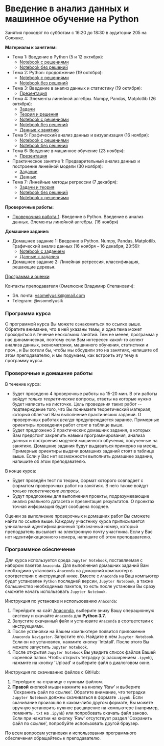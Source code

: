 # Введение в анализ данных и машинное обучение на Python

Занятия проходят по субботам с 16:20 до 18:30 в аудитории 205 на Солянке.

__Материалы к занятиям:__
- Тема 1: Введение в Python (5 и 12 октября):
  - [Notebook с решениями](https://github.com/V-Marco/intro_to_ml_py/blob/master/lesson_1/Intro_to_Python.ipynb)
  - [Notebook без решений](https://github.com/V-Marco/intro_to_ml_py/blob/master/lesson_1/Intro_to_Python_empty.ipynb) 
- Тема 2: Python: продолжение (19 октября):
  - [Notebook с решениями](https://github.com/V-Marco/intro_to_ml_py/blob/master/lesson_2/python_contd.ipynb)
  - [Notebook без решений](https://github.com/V-Marco/intro_to_ml_py/blob/master/lesson_2/python_contd_no_sol.ipynb)
- Тема 3: Введение в анализ данных и статистику (19 октября):
  - [Презентация](https://github.com/V-Marco/intro_to_ml_py/blob/master/lesson_3/intro_to_ad_and_ml.pdf)
- Тема 4: Элементы линейной алгебры. Numpy, Pandas, Matplotlib (26 октября):
  - [Задачи](https://github.com/V-Marco/intro_to_ml_py/blob/master/lesson_4/linear_algebra_problems.pdf)
  - [Теория и решения](https://github.com/V-Marco/intro_to_ml_py/blob/master/lesson_4/Solutions/linear_algebra_problems_solutions.pdf)
  - [Notebook с решениями](https://github.com/V-Marco/intro_to_ml_py/blob/master/lesson_4/NumPy_Pandas_Matplotlib_LinAlg.ipynb)
  - [Notebook без решений](https://github.com/V-Marco/intro_to_ml_py/blob/master/lesson_4/NumPy_Pandas_Matplotlib_LinAlg_no_sol.ipynb)
  - [Данные к занятию](https://github.com/V-Marco/intro_to_ml_py/blob/master/lesson_4/Metro_Interstate_Traffic_Volume.csv)
- Тема 5: Графический анализ данных и визуализация (16 ноября):
  - [Notebook с решениями](https://github.com/V-Marco/intro_to_ml_py/blob/master/lesson_5/visual_analysis.ipynb)
  - [Notebook без решений](https://github.com/V-Marco/intro_to_ml_py/blob/master/lesson_5/visual_analysis_no_sol.ipynb)
- Тема 6: Введение в машинное обучение (23 ноября):
  - [Презентация](https://github.com/V-Marco/intro_to_ml_py/blob/master/lesson_6/intro_to_ml.pdf)
- Практическое занятие 1: Предварительный анализ данных и построение линейной модели (30 ноября):
  - [Задание](https://github.com/V-Marco/intro_to_ml_py/blob/master/lesson_7/task_for_ind_work.pdf)
  - [Данные](https://github.com/V-Marco/intro_to_ml_py/blob/master/lesson_7/weatherHistory.csv)
- Тема 7: Линейные методы регрессии (7 декабря):
  - [Задачи и теория](https://github.com/V-Marco/intro_to_ml_py/blob/master/lesson_7/linear_regression_problems.pdf)
  - [Notebook без решений](https://github.com/V-Marco/intro_to_ml_py/blob/master/lesson_7/linear_regression_intro_no_sol.ipynb)
  - [Notebook с решениями](https://github.com/V-Marco/intro_to_ml_py/blob/master/lesson_7/linear_regression_intro.ipynb)
 
__Проверочные работы:__
- [Проверочная работа 1](https://github.com/V-Marco/intro_to_ml_py/blob/master/quiz1/quiz1.pdf): Введение в Python. Введение в анализ данных. Элементы линейной алгебры. (16 ноября)

__Домашние задания:__
- Домашнее задание 1: Введение в Python. Numpy, Pandas, Matplotlib. Графический анализ данных (16 ноября – 16 декабря, 23:59):
  - [Notebook с заданием](https://github.com/V-Marco/intro_to_ml_py/blob/master/hw1/hw_1_intro_to_ml_py.ipynb)
  - [Данные к заданию](https://github.com/V-Marco/intro_to_ml_py/blob/master/hw1/FISH.csv)
- Домашнее задание 2: Линейная регрессия, классификация, решающие деревья.

[Программа и оценки](https://docs.google.com/spreadsheets/d/1cphUB8QTql3f7Aoe57oYgVeWKIc8qAg5HtzL95zB4SE/edit?usp=sharing)

Контакты преподавателя (Омелюсик Владимир Степанович):
- Эл. почта: vsomelyusik@gmail.com
- Telegram: @vsomelyusik

### Программа курса
С программой курса Вы можете ознакомиться по ссылке выше. Обратите внимание, что в ней указаны темы, и одна тема может проходиться в течение нескольких занятий. Тем не менее, программа у нас динамическая, поэтому если Вам интересен какой-то аспект анализа данных, эконометрики, машинного обучения, статистики и проч., и Вы хотели бы, чтобы мы обсудили это на занятиях, напишите об этом преподавателю, и мы подумаем, как встроить эту тему в программу курса.

### Проверочные и домашние работы
В течение курса:
-  Будет проведено 4 проверочные работы на 15-20 мин. В эти работы войдут _только теоретические_ вопросы, ответы на которые нужно будет написать на листочке. Цель проведения таких работ -- подтверждение того, что Вы понимаете теоретический материал, который облегчит Вам выполнение практических заданий. О проверочных работах _всегда_ предупреждается заранее. Примерные ориентиры проведения работ стоят в таблице выше.
- Будет предложено 2 практических домашних задания, в которых Вам предстоит закрепить навыки программирования, анализа данных и построения моделей машинного обучения, полученные на занятиях. Домашние задания будут выдаваться примерно на месяц. Примерные ориентиры выдачи домашних заданий стоят в таблице выше. Если у Вас нет возможности выполнить домашнее задание, напишите об этом преподавателю. 

В конце курса:
- Будет проведён тест по теории, формат которого совпадает с форматом проверочных работ на занятиях. В него также войдут _только теоретические вопросы_. 
- Будут предложены для выполнения проекты, подразумевающие анализ реального датасета и презентация результатов. О проектах точная информация будет сообщена позднее.

Оценки за выполнение проверочных и домашних работ Вы сможете найти по ссылке выше. Каждому участнику курса приписывается уникальный идентификационный трёхзначный номер, который преподватель высылает на электронную почту участника. Если у Вас нет идентификационного номера, напишите об этом преподавателю.

### Программное обеспечение
Для курса используется среда `Jupyter Notebook`, поставляемая с набором пакетов `Anaconda`. Для выполнения домашних заданий Вам необходимо установить `Anaconda` на домашний компьютер в соответствии с инструкцией ниже. Вместе с `Anaconda` на Ваш компьютер будет установлен `Python` последней версии, `Jupyter Notebook`, а также большинство необходимых пакетов, то есть после установки Вы сразу сможете начать использовать `Jupyter Notebook`. 

Инструкция по установке и использованию `Anaconda`:
1. Перейдите на сайт [Anaconda](https://www.anaconda.com/distribution/), выберите внизу Вашу операционную систему и скачайте `Anaconda` для __Python 3.7__.
2. Запустите скачанный файл и установите `Anaconda` в соответствии с инструкциями. 
3. После установки на Вашем компьютере появится приложение `Anaconda Navigator`. Запустите его. Найдите в нём `Jupyter Notebook`. Если он не установлен, нажмите кнопку 'Intstall'. После этого Вы можете запустить `Jupyter Notebook`.
4. После открытия `Jupyter Notebook` Вы увидите список файлов Вашей корневой папки. Чтобы открыть тетрадку (с расширением `.ipynb`), нажмите на кнопку 'Upload' и выберите файл в диалоговом окне. 

Инструкция по скачиванию файлов с GitHub:
1. Перейдите на страницу с нужным файлом. 
2. __Правой__ кнопкой мыши нажмите на кнопку 'Raw' и выберите 'Сохранить файл по ссылке'. Обратите внимание, что тетрадки `Jupyter Notebook` должны скачиваться в формате `.ipynb`. Если скачивание произошло в каком-либо другом формате, Вы можете вручную установить нужное расширение на компьютере (например, поменять `.txt` на `.ipynb`) или попробовать скачать файл заново. Если при нажатии на кнопку 'Raw' отсутствует раздел 'Сохранить файл по ссылке', попробуйте использовать другой браузер.

По всем вопросам установки и использования программного обеспечения обращайтесь к преподавателю. 

